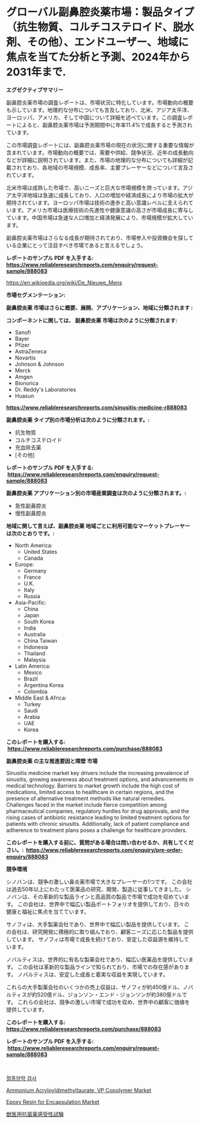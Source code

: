 <p><h1>グローバル副鼻腔炎薬市場：製品タイプ（抗生物質、コルチコステロイド、脱水剤、その他）、エンドユーザー、地域に焦点を当てた分析と予測、2024年から2031年まで.</h1></p><p><strong>エグゼクティブサマリー</strong></p>
<p><p>副鼻腔炎薬市場の調査レポートは、市場状況に特化しています。市場動向の概要も示しています。地理的な分布についても言及しており、北米、アジア太平洋、ヨーロッパ、アメリカ、そして中国について詳細を述べています。この調査レポートによると、副鼻腔炎薬市場は予測期間中に年率11.4%で成長すると予測されています。</p><p>この市場調査レポートには、副鼻腔炎薬市場の現在の状況に関する重要な情報が含まれています。市場動向の概要では、需要や供給、競争状況、近年の成長動向などが詳細に説明されています。また、市場の地理的な分布についても詳細が記載されており、各地域の市場規模、成長率、主要プレーヤーなどについて言及されています。</p><p>北米市場は成熟した市場で、高いニーズと巨大な市場規模を誇っています。アジア太平洋地域は急速に成長しており、人口の増加や経済成長により市場の拡大が期待されています。ヨーロッパ市場は技術の進歩と高い意識レベルに支えられています。アメリカ市場は医療技術の先進性や健康意識の高さが市場成長に寄与しています。中国市場は急速な人口増加と経済発展により、市場規模が拡大しています。</p><p>副鼻腔炎薬市場はさらなる成長が期待されており、市場参入や投資機会を探している企業にとって注目すべき市場であると言えるでしょう。</p></p>
<p><strong>レポートのサンプル PDF を入手する: <a href="https://www.reliableresearchreports.com/enquiry/request-sample/888083">https://www.reliableresearchreports.com/enquiry/request-sample/888083</a></strong></p>
<p><a href="https://en.wikipedia.org/wiki/De_Nieuwe_Mens">https://en.wikipedia.org/wiki/De_Nieuwe_Mens</a></p>
<p><strong>市場セグメンテーション:</strong></p>
<p><strong> 副鼻腔炎薬 市場はさらに概要、展開、アプリケーション、地域に分類されます :</strong></p>
<p><strong>コンポーネントに関しては、 副鼻腔炎薬 市場は次のように分類されます: &nbsp;</strong></p>
<p><ul><li>Sanofi</li><li>Bayer</li><li>Pfizer</li><li>AstraZeneca</li><li>Novartis</li><li>Johnson & Johnson</li><li>Merck</li><li>Amgen</li><li>Bionorica</li><li>Dr. Reddy's Laboratories</li><li>Huasun</li></ul></p>
<p><strong><a href="https://www.reliableresearchreports.com/sinusitis-medicine-r888083">https://www.reliableresearchreports.com/sinusitis-medicine-r888083</a></strong></p>
<p><strong> 副鼻腔炎薬 タイプ別の市場分析は次のように分類されます。:</strong></p>
<p><ul><li>抗生物質</li><li>コルチコステロイド</li><li>充血除去薬</li><li>[その他]</li></ul></p>
<p><strong>レポートのサンプル PDF を入手する: &nbsp;<a href="https://www.reliableresearchreports.com/enquiry/request-sample/888083">https://www.reliableresearchreports.com/enquiry/request-sample/888083</a></strong></p>
<p><strong> 副鼻腔炎薬 アプリケーション別の市場産業調査は次のように分類されます。:</strong></p>
<p><ul><li>急性副鼻腔炎</li><li>慢性副鼻腔炎</li></ul></p>
<p><strong>地域に関して言えば、副鼻腔炎薬 地域ごとに利用可能なマーケットプレーヤーは次のとおりです。:</strong></p>
<p><ul>
    <li>
        North America:
        <ul>
            <li>United States</li>
            <li>Canada</li>
        </ul>
    </li>
    <li>
        Europe:
        <ul>
            <li>Germany</li>
            <li>France</li>
            <li>U.K.</li>
            <li>Italy</li>
            <li>Russia</li>
        </ul>
    </li>
    <li>
        Asia-Pacific:
        <ul>
            <li>China</li>
            <li>Japan</li>
            <li>South Korea</li>
            <li>India</li>
            <li>Australia</li>
            <li>China Taiwan</li>
            <li>Indonesia</li>
            <li>Thailand</li>
            <li>Malaysia</li>
        </ul>
    </li>
    <li>
        Latin America:
        <ul>
            <li>Mexico</li>
            <li>Brazil</li>
            <li>Argentina Korea</li>
            <li>Colombia</li>
        </ul>
    </li>
    <li>
        Middle East & Africa:
        <ul>
            <li>Turkey</li>
            <li>Saudi</li>
            <li>Arabia</li>
            <li>UAE</li>
            <li>Korea</li>
        </ul>
    </li>
    </ul></p>
<p><strong>このレポートを購入する: &nbsp;<a href="https://www.reliableresearchreports.com/purchase/888083">https://www.reliableresearchreports.com/purchase/888083</a></strong></p>
<p><strong>副鼻腔炎薬 の主な推進要因と障壁 市場</strong></p>
<p><p>Sinusitis medicine market key drivers include the increasing prevalence of sinusitis, growing awareness about treatment options, and advancements in medical technology. Barriers to market growth include the high cost of medications, limited access to healthcare in certain regions, and the presence of alternative treatment methods like natural remedies. Challenges faced in the market include fierce competition among pharmaceutical companies, regulatory hurdles for drug approvals, and the rising cases of antibiotic resistance leading to limited treatment options for patients with chronic sinusitis. Additionally, lack of patient compliance and adherence to treatment plans poses a challenge for healthcare providers.</p></p>
<p><strong>このレポートを購入する前に、質問がある場合は問い合わせるか、共有してください。:&nbsp; <a href="https://www.reliableresearchreports.com/enquiry/pre-order-enquiry/888083">https://www.reliableresearchreports.com/enquiry/pre-order-enquiry/888083</a></strong></p>
<p><strong>競争環境</strong></p>
<p><p>シノバンは、競争の激しい鼻炎薬市場で大きなプレーヤーの1つです。 この会社は過去50年以上にわたって医薬品の研究、開発、製造に従事してきました。 シノバンは、その革新的な製品ラインと高品質の製品で市場で成功を収めています。 この会社は、世界中で幅広い製品ポートフォリオを提供しており、日々の健康と福祉に焦点を当てています。</p><p>サノフィは、大手製薬会社であり、世界中で幅広い製品を提供しています。 この会社は、研究開発に積極的に取り組んでおり、顧客ニーズに応じた製品を提供しています。 サノフィは市場で成長を続けており、安定した収益源を維持しています。</p><p>ノバルティスは、世界的に有名な製薬会社であり、幅広い医薬品を提供しています。 この会社は革新的な製品ラインで知られており、市場での存在感があります。 ノバルティスは、安定した成長と着実な収益を実現しています。</p><p>これらの大手製薬会社のいくつかの売上収益は、サノフィが約450億ドル、ノバルティスが約520億ドル、ジョンソン・エンド・ジョンソンが約380億ドルです。 これらの会社は、競争の激しい市場で成功を収め、世界中の顧客に価値を提供しています。</p></p>
<p><strong>このレポートを購入する: &nbsp; <a href="https://www.reliableresearchreports.com/purchase/888083">https://www.reliableresearchreports.com/purchase/888083</a></strong></p>
<p><strong>レポートのサンプル PDF を入手する: &nbsp;<a href="https://www.reliableresearchreports.com/enquiry/request-sample/888083">https://www.reliableresearchreports.com/enquiry/request-sample/888083</a></strong><strong></strong></p>
<p>&nbsp;</p>
<p><p><a href="https://github.com/LuckeyCorbin/Market-Research-Report-List-2/blob/main/506400927308.md">혈종양학 검사</a></p><p><a href="https://github.com/goldilocks06/Market-Research-Report-List-1/blob/main/ammonium-acryloyldimethyltaurate-vp-copolymer-market.md">Ammonium Acryloyldimethyltaurate, VP Copolymer Market</a></p><p><a href="https://github.com/thomasBaker655/Market-Research-Report-List-1/blob/main/epoxy-resin-for-encapsulation-market.md">Epoxy Resin for Encapsulation Market</a></p><p><a href="https://github.com/schmahlson/Market-Research-Report-List-3/blob/main/736221219929.md">獣医用抗菌薬感受性試験</a></p></p>